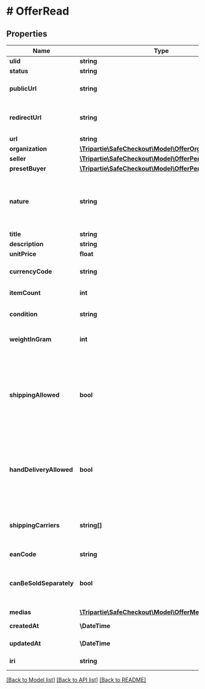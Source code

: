 # # OfferRead

## Properties

Name | Type | Description | Notes
------------ | ------------- | ------------- | -------------
**ulid** | **string** |  |
**status** | **string** |  |
**publicUrl** | **string** | The public URL for your Ad/Offer on your marketplace. | [optional]
**redirectUrl** | **string** | Fill-in that field IF you intend to redirect your customer instead of using a WebView. | [optional]
**url** | **string** |  | [readonly]
**organization** | [**\Tripartie\SafeCheckout\Model\OfferOrganizationRead**](OfferOrganizationRead.md) |  | [optional]
**seller** | [**\Tripartie\SafeCheckout\Model\OfferPersonaRead**](OfferPersonaRead.md) |  |
**presetBuyer** | [**\Tripartie\SafeCheckout\Model\OfferPersonaRead**](OfferPersonaRead.md) |  | [optional]
**nature** | **string** | This WILL affect the assigned workflow. Choosing service will disable delivery for example. Refer to our technical hub for more information. | [optional] [default to 'physical_item']
**title** | **string** |  | [optional]
**description** | **string** |  | [optional]
**unitPrice** | **float** |  | [optional]
**currencyCode** | **string** |  | [optional] [default to 'EUR']
**itemCount** | **int** |  | [optional] [default to 1]
**condition** | **string** |  | [optional] [default to 'USED']
**weightInGram** | **int** | Accepted values between 500g (0.5kg) and 10,000g (10kg). | [optional]
**shippingAllowed** | **bool** | That toggle allows the seller to propose shipping for its item. If set in conjunction of shippingCarrier, the label will be automatically generated. Also, it will restrict the carrier to the limited subset defined. | [optional]
**handDeliveryAllowed** | **bool** | Enable both parties to finalize the transaction in person rather than using delivery. A QR Code must be scanned by the seller once the buyer claims the product. | [optional] [default to true]
**shippingCarriers** | **string[]** | If you wish to enable automated shipping label generation through a specific provider, specify it there. | [optional]
**eanCode** | **string** |  | [optional]
**canBeSoldSeparately** | **bool** | Set this flag to false to forbid a potential buyer to acquire less than \&quot;itemCount\&quot; item(s) | [optional] [default to true]
**medias** | [**\Tripartie\SafeCheckout\Model\OfferMediaRead[]**](OfferMediaRead.md) |  |
**createdAt** | **\DateTime** |  | [optional] [readonly]
**updatedAt** | **\DateTime** |  | [optional] [readonly]
**iri** | **string** |  | [optional] [readonly]

[[Back to Model list]](../../README.md#models) [[Back to API list]](../../README.md#endpoints) [[Back to README]](../../README.md)
